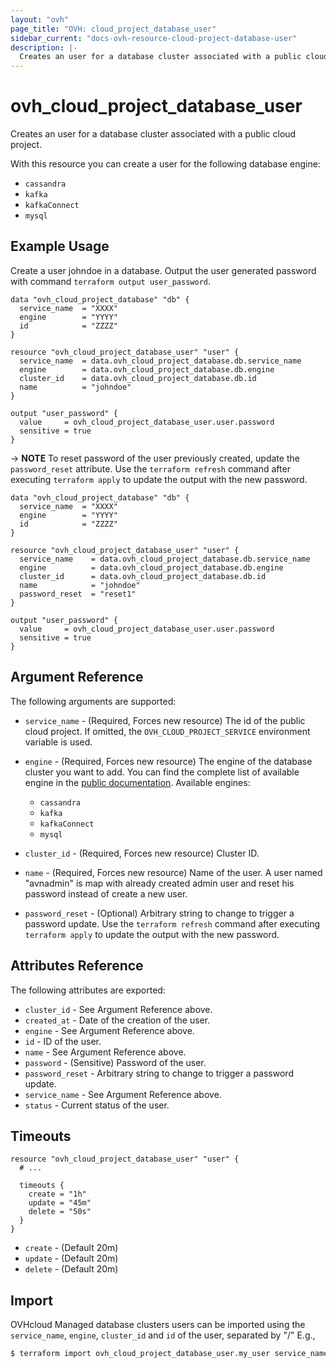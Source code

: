 ```yaml
---
layout: "ovh"
page_title: "OVH: cloud_project_database_user"
sidebar_current: "docs-ovh-resource-cloud-project-database-user"
description: |-
  Creates an user for a database cluster associated with a public cloud project.
---
```


# ovh_cloud_project_database_user

Creates an user for a database cluster associated with a public cloud project.

With this resource you can create a user for the following database engine:

  * `cassandra`
  * `kafka`
  * `kafkaConnect`
  * `mysql`

## Example Usage

Create a user johndoe in a database.
Output the user generated password with command `terraform output user_password`.
```hcl
data "ovh_cloud_project_database" "db" {
  service_name  = "XXXX"
  engine        = "YYYY"
  id            = "ZZZZ"
}

resource "ovh_cloud_project_database_user" "user" {
  service_name  = data.ovh_cloud_project_database.db.service_name
  engine        = data.ovh_cloud_project_database.db.engine
  cluster_id    = data.ovh_cloud_project_database.db.id
  name          = "johndoe"
}

output "user_password" {
  value     = ovh_cloud_project_database_user.user.password
  sensitive = true
}
```

-> __NOTE__ To reset password of the user previously created, update the `password_reset` attribute.
Use the `terraform refresh` command after executing `terraform apply` to update the output with the new password.
```hcl
data "ovh_cloud_project_database" "db" {
  service_name  = "XXXX"
  engine        = "YYYY"
  id            = "ZZZZ"
}

resource "ovh_cloud_project_database_user" "user" {
  service_name    = data.ovh_cloud_project_database.db.service_name
  engine          = data.ovh_cloud_project_database.db.engine
  cluster_id      = data.ovh_cloud_project_database.db.id
  name            = "johndoe"
  password_reset  = "reset1"
}

output "user_password" {
  value     = ovh_cloud_project_database_user.user.password
  sensitive = true
}
```

## Argument Reference

The following arguments are supported:

* `service_name` - (Required, Forces new resource) The id of the public cloud project. If omitted,
  the `OVH_CLOUD_PROJECT_SERVICE` environment variable is used.

* `engine` - (Required, Forces new resource) The engine of the database cluster you want to add. You can find the complete list of available engine in the [public documentation](https://docs.ovh.com/gb/en/publiccloud/databases).
Available engines:
  * `cassandra`
  * `kafka`
  * `kafkaConnect`
  * `mysql`

* `cluster_id` - (Required, Forces new resource) Cluster ID.

* `name` - (Required, Forces new resource) Name of the user. A user named "avnadmin" is map with already created admin user and reset his password instead of create a new user.

* `password_reset` - (Optional) Arbitrary string to change to trigger a password update. Use the `terraform refresh` command after executing `terraform apply` to update the output with the new password.

## Attributes Reference

The following attributes are exported:

* `cluster_id` - See Argument Reference above.
* `created_at` - Date of the creation of the user.
* `engine` - See Argument Reference above.
* `id` - ID of the user.
* `name` - See Argument Reference above.
* `password` - (Sensitive) Password of the user.
* `password_reset` - Arbitrary string to change to trigger a password update.
* `service_name` - See Argument Reference above.
* `status` - Current status of the user.

## Timeouts

```hcl
resource "ovh_cloud_project_database_user" "user" {
  # ...

  timeouts {
    create = "1h"
    update = "45m"
    delete = "50s"
  }
}
```
* `create` - (Default 20m)
* `update` - (Default 20m)
* `delete` - (Default 20m)

## Import

OVHcloud Managed database clusters users can be imported using the `service_name`, `engine`, `cluster_id` and `id` of the user, separated by "/" E.g.,

```bash
$ terraform import ovh_cloud_project_database_user.my_user service_name/engine/cluster_id/id
```

